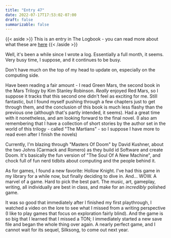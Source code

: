 ```yaml
---
title: "Entry 47"
date: 2022-07-17T17:53:02-07:00
draft: false
summarizable: false
---
```


{{< aside >}} This is an entry in The Logbook - you can read more about what these are [here](/posts/logbook) {{< /aside >}}

Well, it's been a while since I wrote a log. Essentially a full month, it seems. Very busy time, I suppose, and it continues to be busy.

Don't have much on the top of my head to update on, especially on the computing side.

Have been reading a fair amount - I read Green Mars, the second book in the Mars Trilogy by Kim Stanley Robinson. _Really_ enjoyed Red Mars, so I suppose it tracks that this second one didn't feel as exciting for me. Still fantastic, but I found myself pushing through a few chapters just to get through them, and the conclusion of this book is much less flashy than the previous one (although that's partly intended, it seems). Had a great time with it nonetheless, and am looking forward to the final novel. (I also am remembering that I have a collection of short stories by the author set in the world of this trilogy - called "The Martians" - so I suppose I have more to read even after I finish the novels)

Currently, I'm blazing through "Masters Of Doom" by David Kushner, about the two Johns (Carmack and Romero) as they build id Software and create Doom. It's basically the fun version of "The Soul Of A New Machine", and chock full of fun nerd tidbits about computing and the people behind it.

As for games, I found a new favorite: Hollow Knight. I've had this game in my library for a while now, but finally deciding to dive in. And... WOW. A marvel of a game. Hard to pick the best part. The music, art, gameplay, writing, all individually are best in class, and make for an _incredibly_ polished game.

It was so good that immediately after I finished my first playthrough, I watched a video on the lore to see what I missed from a writing perspective (I like to play games that focus on exploration fairly blind). And the game is so big that I learned that I missed a TON; I immediately started a new save file and began the whole thing over again. A nearly perfect game, and I cannot wait for its sequel, Silksong, to come out next year.
